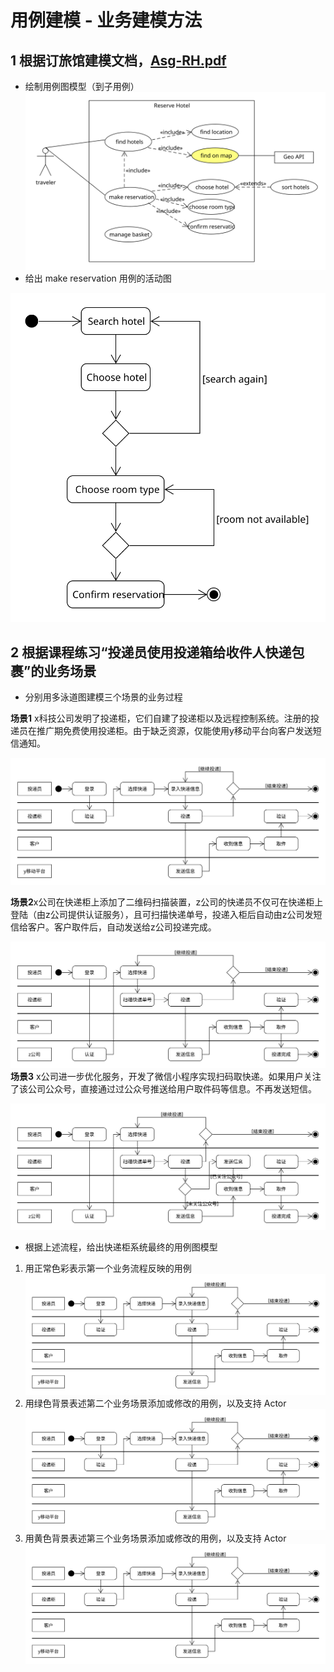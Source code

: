# 用例建模 - 业务建模方法
## **1 根据订旅馆建模文档，**[Asg-RH.pdf](https://sysu-swsad.github.io/swad-guide/material/Asg_RH.pdf)
* 绘制用例图模型（到子用例）
![ReserveHotel](ReserveHotel.svg)
* 给出 make reservation 用例的活动图

![makeReservation](makeReservation.svg)
## **2 根据课程练习“投递员使用投递箱给收件人快递包裹”的业务场景**
* 分别用多泳道图建模三个场景的业务过程

**场景1** x科技公司发明了投递柜，它们自建了投递柜以及远程控制系统。注册的投递员在推广期免费使用投递柜。由于缺乏资源，仅能使用y移动平台向客户发送短信通知。

![Swimlane1](Swimlane1.svg)

**场景2**x公司在快递柜上添加了二维码扫描装置，z公司的快递员不仅可在快递柜上登陆（由z公司提供认证服务），且可扫描快递单号，投递入柜后自动由z公司发短信给客户。客户取件后，自动发送给z公司投递完成。

![Swimlane2](Swimlane2.svg)
**场景3** x公司进一步优化服务，开发了微信小程序实现扫码取快递。如果用户关注了该公司公众号，直接通过过公众号推送给用户取件码等信息。不再发送短信。

![Swimlane3](Swimlane3.svg)
* 根据上述流程，给出快递柜系统最终的用例图模型

1. 用正常色彩表示第一个业务流程反映的用例
![Swimlane1](Swimlane1.svg)
2. 用绿色背景表述第二个业务场景添加或修改的用例，以及支持 Actor
![Swimlane2](Swimlane1.svg)
3. 用黄色背景表述第三个业务场景添加或修改的用例，以及支持 Actor
![Swimlane3](Swimlane1.svg)
